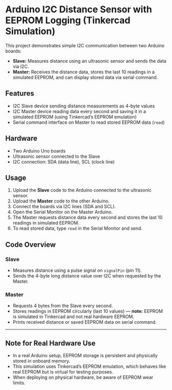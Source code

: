 # Arduino I2C Distance Sensor with EEPROM Logging (Tinkercad Simulation)

This project demonstrates simple I2C communication between two Arduino boards:  
- **Slave:** Measures distance using an ultrasonic sensor and sends the data via I2C.  
- **Master:** Receives the distance data, stores the last 10 readings in a simulated EEPROM, and can display stored data via serial command.

## Features

- I2C Slave device sending distance measurements as 4-byte values  
- I2C Master device reading data every second and saving it in a simulated EEPROM (using Tinkercad’s EEPROM emulation)  
- Serial command interface on Master to read stored EEPROM data (`read`)  

## Hardware

- Two Arduino Uno boards  
- Ultrasonic sensor connected to the Slave  
- I2C connection: SDA (data line), SCL (clock line)

## Usage

1. Upload the **Slave** code to the Arduino connected to the ultrasonic sensor.  
2. Upload the **Master** code to the other Arduino.  
3. Connect the boards via I2C lines (SDA and SCL).  
4. Open the Serial Monitor on the Master Arduino.  
5. The Master requests distance data every second and stores the last 10 readings in simulated EEPROM.  
6. To read stored data, type `read` in the Serial Monitor and send.

## Code Overview

### Slave

- Measures distance using a pulse signal on `signalPin` (pin 11).  
- Sends the 4-byte long distance value over I2C when requested by the Master.

### Master

- Requests 4 bytes from the Slave every second.  
- Stores readings in EEPROM circularly (last 10 values) — **note:** EEPROM is simulated in Tinkercad and not real hardware EEPROM.  
- Prints received distance or saved EEPROM data on serial command.

---

## Note for Real Hardware Use

- In a real Arduino setup, EEPROM storage is persistent and physically stored in onboard memory.  
- This simulation uses Tinkercad’s EEPROM emulation, which behaves like real EEPROM but is virtual for testing purposes.
- When deploying on physical hardware, be aware of EEPROM wear limits.
